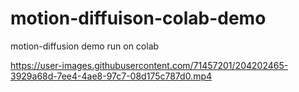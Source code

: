 # motion-diffuison-colab-demo
motion-diffusion demo run on colab


https://user-images.githubusercontent.com/71457201/204202465-3929a68d-7ee4-4ae8-97c7-08d175c787d0.mp4
